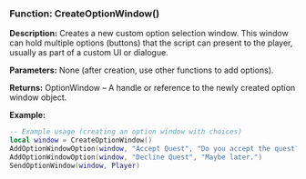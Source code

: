 ### Function: CreateOptionWindow()

**Description:** Creates a new custom option selection window. This window can hold multiple options (buttons) that the script can present to the player, usually as part of a custom UI or dialogue.

**Parameters:** None (after creation, use other functions to add options).

**Returns:** OptionWindow – A handle or reference to the newly created option window object.

**Example:**

```lua
-- Example usage (creating an option window with choices)
local window = CreateOptionWindow()
AddOptionWindowOption(window, "Accept Quest", "Do you accept the quest?")
AddOptionWindowOption(window, "Decline Quest", "Maybe later.")
SendOptionWindow(window, Player)
```
